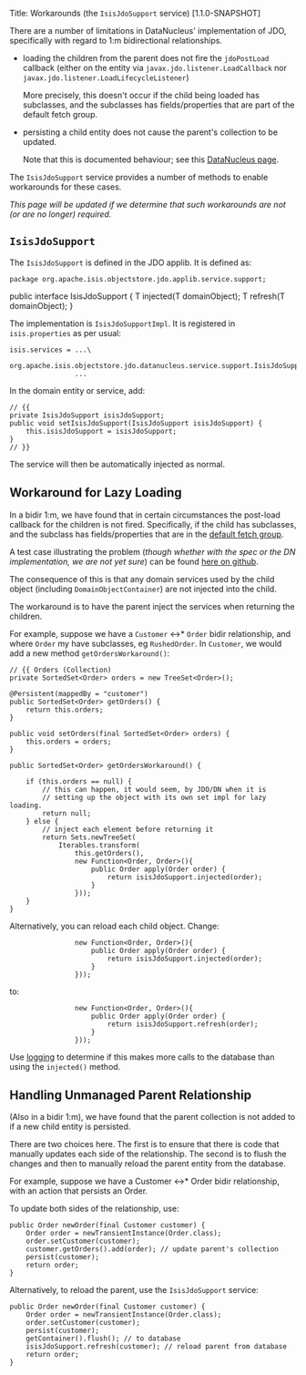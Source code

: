 Title: Workarounds (the `IsisJdoSupport` service) [1.1.0-SNAPSHOT]

There are a number of limitations in DataNucleus' implementation of JDO, specifically with regard to 1:m bidirectional relationships.  

* loading the children from the parent does not fire the `jdoPostLoad` callback (either on the entity via `javax.jdo.listener.LoadCallback` nor `javax.jdo.listener.LoadLifecycleListener`)

  More precisely, this doesn't occur if the child being loaded has subclasses, and the subclasses has fields/properties that are part of the default fetch group.

* persisting a child entity does not cause the parent's collection to be updated.

  Note that this is documented behaviour; see this [DataNucleus page](http://www.datanucleus.org/products/datanucleus/jdo/orm/relationships.html).

The `IsisJdoSupport` service provides a number of methods to enable workarounds for these cases.

*This page will be updated if we determine that such workarounds are not (or are no longer) required.*

## `IsisJdoSupport`

The `IsisJdoSupport` is defined in the JDO applib. It is defined as:

    package org.apache.isis.objectstore.jdo.applib.service.support;
public interface IsisJdoSupport {
        <T> T injected(T domainObject);
        <T> T refresh(T domainObject);
    }

The implementation is `IsisJdoSupportImpl`.  It is registered in `isis.properties` as per usual:

    isis.services = ...\
                org.apache.isis.objectstore.jdo.datanucleus.service.support.IsisJdoSupportImpl,\
                    ...

In the domain entity or service, add:

    // {{
    private IsisJdoSupport isisJdoSupport;
    public void setIsisJdoSupport(IsisJdoSupport isisJdoSupport) {
        this.isisJdoSupport = isisJdoSupport;
    }
    // }}

The service will then be automatically injected as normal.
                    
## Workaround for Lazy Loading

In a bidir 1:m, we have found that in certain circumstances the post-load callback for the children is not fired.  Specifically, if the child has subclasses, and the subclass has fields/properties that are in the [default fetch group](http://db.apache.org/jdo/fetchgroups.html).

A test case illustrating the problem (*though whether with the spec or the DN implementation, we are not yet sure*) can be found [here on github](https://github.com/danhaywood/test-jdo).

The consequence of this is that any domain services used by the child object (including `DomainObjectContainer`) are not injected into the child.

The workaround is to have the parent inject the services when returning the children.

For example, suppose we have a `Customer` <->* `Order` bidir relationship, and where `Order` my have subclasses, eg `RushedOrder`.  In `Customer`, we would add a new method `getOrdersWorkaround()`:

    // {{ Orders (Collection)
    private SortedSet<Order> orders = new TreeSet<Order>();

    @Persistent(mappedBy = "customer")
    public SortedSet<Order> getOrders() {
        return this.orders;
    }

    public void setOrders(final SortedSet<Order> orders) {
        this.orders = orders;
    }

    public SortedSet<Order> getOrdersWorkaround() {
        
        if (this.orders == null) {
            // this can happen, it would seem, by JDO/DN when it is 
            // setting up the object with its own set impl for lazy loading.
            return null;
        } else {
            // inject each element before returning it
            return Sets.newTreeSet(
                Iterables.transform(
                    this.getOrders(), 
                    new Function<Order, Order>(){
                        public Order apply(Order order) {
                            return isisJdoSupport.injected(order);                        
                        }
                    }));
        }
    }

Alternatively, you can reload each child object.  Change:

                    new Function<Order, Order>(){
                        public Order apply(Order order) {
                            return isisJdoSupport.injected(order);                        
                        }
                    }));

to:

                    new Function<Order, Order>(){
                        public Order apply(Order order) {
                            return isisJdoSupport.refresh(order);
                        }
                    }));

Use [logging](enabling-logging.html) to determine if this makes more calls to the database than using the `injected()` method.

## Handling Unmanaged Parent Relationship

(Also in a bidir 1:m), we have found that the parent collection is not added to if a new child entity is persisted.

There are two choices here.  The first is to ensure that there is code that manually updates each side of the relationship.  The second is to flush the changes and then to manually reload the parent entity from the database.

For example, suppose we have a Customer <->* Order bidir relationship, with an action that persists an Order.  

To update both sides of the relationship, use:

    public Order newOrder(final Customer customer) {
        Order order = newTransientInstance(Order.class);
        order.setCustomer(customer);
        customer.getOrders().add(order); // update parent's collection
        persist(customer);
        return order;
    }


Alternatively, to reload the parent, use the `IsisJdoSupport` service:

    public Order newOrder(final Customer customer) {
        Order order = newTransientInstance(Order.class);
        order.setCustomer(customer);
        persist(customer);
        getContainer().flush(); // to database
        isisJdoSupport.refresh(customer); // reload parent from database
        return order;
    }


